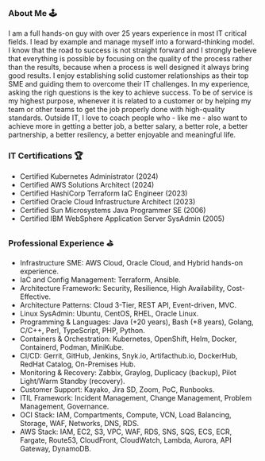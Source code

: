 ### About Me 🕹

I am a full hands-on guy with over 25 years experience in most IT critical fields. I lead by example and manage myself into a forward-thinking model. I know that the road to success is not straight forward and I strongly believe that everything is possible by focusing on the quality of the process rather than the results, because when a process is well designed it always bring good results. I enjoy establishing solid customer relationships as their top SME and guiding them to overcome their IT challenges. In my experience, asking the righ questions is the key to achieve success. To be of service is my highest purpose, whenever it is related to a customer or by helping my team or other teams to get the job properly done with high-quality standards. Outside IT, I love to coach people who - like me - also want to achieve more in getting a better job, a better salary, a better role, a better partnership, a better resilency, a better enjoyable and meaningful life.

### IT Certifications 🏆
* Certified Kubernetes Administrator (2024)
* Certified AWS Solutions Architect (2024)
* Certified HashiCorp Terraform IaC Engineer (2023)
* Certified Oracle Cloud Infrastructure Architect (2023)
* Certified Sun Microsystems Java Programmer SE (2006)
* Certified IBM WebSphere Application Server SysAdmin (2005)

### Professional Experience ⛳
*	Infrastructure SME: AWS Cloud, Oracle Cloud, and Hybrid hands-on experience.
*	IaC and Config Management: Terraform, Ansible.
*	Architecture Framework: Security, Resilience, High Availability, Cost-Effective.
*	Architecture Patterns: Cloud 3-Tier, REST API, Event-driven, MVC.
*	Linux SysAdmin: Ubuntu, CentOS, RHEL, Oracle Linux.
*	Programming & Languages: Java (+20 years), Bash (+8 years), Golang, C/C++, Perl, TypeScript, PHP, Python.
*	Containers & Orchestration: Kubernetes, OpenShift, Helm, Docker, Containerd, Podman, MiniKube.
*	CI/CD: Gerrit, GitHub, Jenkins, Snyk.io, Artifacthub.io, DockerHub, RedHat Catalog, On-Premises Hub.
*	Monitoring & Recovery: Zabbix, Graylog, Duplicacy (backup), Pilot Light/Warm Standby (recovery).
*	Customer Support: Kayako, Jira SD, Zoom, PoC, Runbooks.
*	ITIL Framework: Incident Management, Change Management, Problem Management, Governance.
*	OCI Stack: IAM, Compartments, Compute, VCN, Load Balancing, Storage, WAF, Networks, DNS, RDS.
*	AWS Stack: IAM, EC2, S3, VPC, WAF, RDS, SNS, SQS, ECS, ECR, Fargate, Route53, CloudFront, CloudWatch, Lambda, Aurora, API Gateway, DynamoDB.

<!--
### Hi there 👋

**eligiomerino/eligiomerino** is a ✨ _special_ ✨ repository because its `README.md` (this file) appears on your GitHub profile.

Here are some ideas to get you started:

- 🔭 I’m currently working on ...
- 🌱 I’m currently learning ...
- 👯 I’m looking to collaborate on ...
- 🤔 I’m looking for help with ...
- 💬 Ask me about ...
- 📫 How to reach me: ...
- 😄 Pronouns: ...
- ⚡ Fun fact: ...
-->
